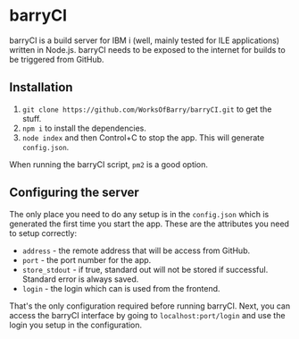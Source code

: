 # barryCI

barryCI is a build server for IBM i (well, mainly tested for ILE applications) written in Node.js. barryCI needs to be exposed to the internet for builds to be triggered from GitHub.

## Installation

1. `git clone https://github.com/WorksOfBarry/barryCI.git` to get the stuff.
2. `npm i` to install the dependencies.
3. `node index` and then Control+C to stop the app. This will generate `config.json`.

When running the barryCI script, `pm2` is a good option.

## Configuring the server

The only place you need to do any setup is in the `config.json` which is generated the first time you start the app. These are the attributes you need to setup correctly:

* `address` - the remote address that will be access from GitHub.
* `port` - the port number for the app.
* `store_stdout` - if true, standard out will not be stored if successful. Standard error is always saved.
* `login` - the login which can is used from the frontend.

That's the only configuration required before running barryCI. Next, you can access the barryCI interface by going to `localhost:port/login` and use the login you setup in the configuration.